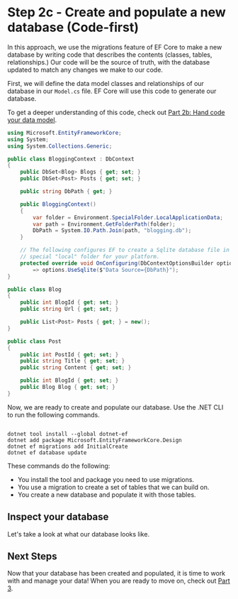 # Step 2c - Create and populate a new database (Code-first)

In this approach, we use the migrations feature of EF Core to make a new database by writing code that describes the contents (classes, tables, relationships.) Our code will be the source of truth, with the database updated to match any changes we make to our code.

First, we will define the data model classes and relationships of our database in our `Model.cs` file. EF Core will use this code to generate our database.

To get a deeper understanding of this code, check out [Part 2b: Hand code your data model](/part-2-efcore/part-2b-handcode.md).

```csharp
using Microsoft.EntityFrameworkCore;
using System;
using System.Collections.Generic;

public class BloggingContext : DbContext
{
    public DbSet<Blog> Blogs { get; set; }
    public DbSet<Post> Posts { get; set; }

    public string DbPath { get; }

    public BloggingContext()
    {
        var folder = Environment.SpecialFolder.LocalApplicationData;
        var path = Environment.GetFolderPath(folder);
        DbPath = System.IO.Path.Join(path, "blogging.db");
    }

    // The following configures EF to create a Sqlite database file in the
    // special "local" folder for your platform.
    protected override void OnConfiguring(DbContextOptionsBuilder options)
        => options.UseSqlite($"Data Source={DbPath}");
}

public class Blog
{
    public int BlogId { get; set; }
    public string Url { get; set; }

    public List<Post> Posts { get; } = new();
}

public class Post
{
    public int PostId { get; set; }
    public string Title { get; set; }
    public string Content { get; set; }

    public int BlogId { get; set; }
    public Blog Blog { get; set; }
}
```

Now, we are ready to create and populate our database. Use the .NET CLI to run the following commands.

```dotnetcli

dotnet tool install --global dotnet-ef
dotnet add package Microsoft.EntityFrameworkCore.Design
dotnet ef migrations add InitialCreate
dotnet ef database update

```

These commands do the following:

- You install the tool and package you need to use migrations.
- You use a migration to create a set of tables that we can build on.
- You create a new database and populate it with those tables.

## Inspect your database

Let's take a look at what our database looks like.

## Next Steps

Now that your database has been created and populated, it is time to work with and manage your data! When you are ready to move on, check out [Part 3](/part-3-efcore-query-manage-data/README.md).